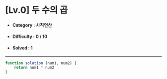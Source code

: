 # [Lv.0] 두 수의 곱 
* #### Category : 사칙연산 
* #### Difficulty : 0 / 10  
* #### Solved : 1

<hr />

```js
function solution (num1, num2) {
	return num1 * num2 
}
```